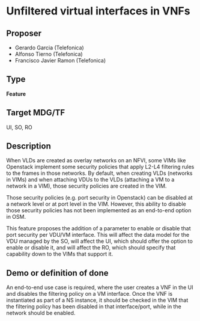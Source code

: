 # Unfiltered virtual interfaces in VNFs #

## Proposer ##
- Gerardo Garcia (Telefonica)
- Alfonso Tierno (Telefonica)
- Francisco Javier Ramon (Telefonica)

## Type ##
**Feature**

## Target MDG/TF ##
UI, SO, RO

## Description ##
When VLDs are created as overlay networks on an NFVI, some VIMs like Openstack
implement some security policies that apply L2-L4 filtering rules to the frames
in those networks. By default, when creating VLDs (networks in VIMs) and when
attaching VDUs to the VLDs (attaching a VM to a network in a VIM), those
security policies are created in the VIM.

Those security policies (e.g. port security in Openstack) can be disabled at a
network level or at port level in the VIM. However, this ability to disable those
security policies has not been implemented as an end-to-end option in OSM.

This feature proposes the addition of a parameter to enable or disable that port
security per VDU/VM interface. This will affect the data model for the VDU
managed by the SO, will affect the UI, which should offer the option to enable or
disable it, and will affect the RO, which should specify that capability down to
the VIMs that support it.

## Demo or definition of done ##
An end-to-end use case is required, where the user creates a VNF in the UI and
disables the filtering policy on a VM interface. Once the VNF is instantiated as
part of a NS instance, it should be checked in the VIM that the filtering policy
has been disabled in that interface/port, while in the network should be enabled.

